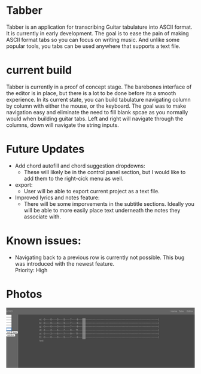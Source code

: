 # Tabber
Tabber is an application for transcribing Guitar tabulature into ASCII format. It is currently in early development.
The goal is to ease the pain of making ASCII format tabs so you can focus on writing music. And unlike some popular tools,
you tabs can be used anywhere that supports a text file.
# current build  
Tabber is currently in a proof of concept stage. The barebones interface of the editor is in place, but there is a lot to
be done before its a smooth experience.
In its current state, you can build tabulature navigating column by column with either the mouse, or the keyboard.
The goal was to make navigation easy and eliminate the need to fill blank spcae as you normally would when building guitar tabs.
Left and right will navigate through the columns, down will navigate the string inputs.  
# Future Updates
- Add chord autofill and chord suggestion dropdowns: 
  - These will likely be in the control panel section, but I would like to add them to the right-cick menu as well.
- export: 
  - User will be able to export current project as a text file. 
- Improved lyrics and notes feature:
  - There will be some imporvements in the subtitle sections. Ideally you will be able to more easily place text underneath the notes
  they associate with.
# Known issues: 
- Navigating back to a previous row is currently not possible. This bug was introduced with the newest feature.  
Priority: High
# Photos
![alt text](./readMeImages/tabber.jpg)
